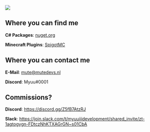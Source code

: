 <img src="http://cdn.mutedevs.nl/portfolio_v2.png" />

<!--  -->

## Where you can find me

**C# Packages**: [nuget.org](https://www.nuget.org/profiles/Myuuiii)

**Minecraft Plugins**: [SpigotMC](https://www.spigotmc.org/members/myuuiii.1574464/)



## Where you can contact me

**E-Mail**: mute@mutedevs.nl

**Discord**: Myuu#0001



## Commissions?

**Discord**: https://discord.gg/Z5fB7AtzRJ

**Slack**: https://join.slack.com/t/myuuiiidevelopment/shared_invite/zt-1agtogygn-FDtczNhKTXAGrGN~s01CbA
